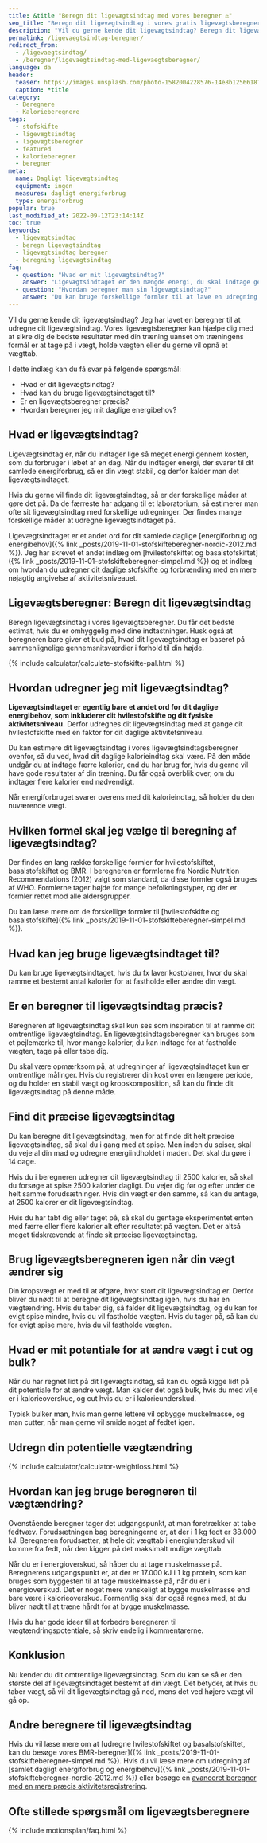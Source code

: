 ```yaml
---
title: &title "Beregn dit ligevægtsindtag med vores beregner ⚖️"
seo_title: "Beregn dit ligevægtsindtag i vores gratis ligevægtsberegner"
description: "Vil du gerne kende dit ligevægtsindtag? Beregn dit ligevægtsindtag GRATIS i vores enkle beregner, så du kan planlægge din kost."
permalink: /ligevaegtsindtag-beregner/
redirect_from:
  - /ligevaegtsindtag/
  - /beregner/ligevaegtsindtag-med-ligevaegtsberegner/
language: da
header:
  teaser: https://images.unsplash.com/photo-1582004228576-14e8b1256618?ixlib=rb-1.2.1&ixid=eyJhcHBfaWQiOjEyMDd9&auto=format&fit=crop&h=300&w=400&q=10
  caption: *title
category:
  - Beregnere
  - Kalorieberegnere
tags:
  - stofskifte
  - ligevægtsindtag
  - ligevægtsberegner
  - featured
  - kalorieberegner
  - beregner
meta:
  name: Dagligt ligevægtsindtag
  equipment: ingen
  measures: dagligt energiforbrug
  type: energiforbrug
popular: true
last_modified_at: 2022-09-12T23:14:14Z
toc: true
keywords:
  - ligevægtsindtag
  - beregn ligevægtsindtag
  - ligevægtsindtag beregner
  - beregning ligevægtsindtag
faq:
  - question: "Hvad er mit ligevægtsindtag?"
    answer: "Ligevægtsindtaget er den mængde energi, du skal indtage gennem kosten i løbet af en dag, for at modsvare hvor meget energi du bruger på en dag. Det kan du udregne i en ligevægtsberegner, som den du kan finde her på siden."
  - question: "Hvordan beregner man sin ligevægtsindtag?"
    answer: "Du kan bruge forskellige formler til at lave en udregning af dit ligevægtsindtag. Alle formler bygger på generelle antagelser om, hvor meget aktivitetsniveauet betyder for din forbrænding og gennemsnitlige værdier for den enkelte. Du kan lave en udregning her ud fra anbefalingerne fra Nordic Nutrition Recommendations (2012)."
---
```


Vil du gerne kende dit ligevægtsindtag? Jeg har lavet en beregner til at udregne dit ligevægtsindtag. Vores ligevægtsberegner kan hjælpe dig med at sikre dig de bedste resultater med din træning uanset om træningens formål er at tage på i vægt, holde vægten eller du gerne vil opnå et vægttab.

I dette indlæg kan du få svar på følgende spørgsmål:

- Hvad er dit ligevægtsindtag?
- Hvad kan du bruge ligevægtsindtaget til?
- Er en ligevægtsberegner præcis?
- Hvordan beregner jeg mit daglige energibehov?

## Hvad er ligevægtsindtag? 

Ligevægtsindtag er, når du indtager lige så meget energi gennem kosten, som du forbruger i løbet af en dag. Når du indtager energi, der svarer til dit samlede energiforbrug, så er din vægt stabil, og derfor kalder man det ligevægtsindtaget.

Hvis du gerne vil finde dit ligevægtsindtag, så er der forskellige måder at gøre det på. Da de færreste har adgang til et laboratorium, så estimerer man ofte sit ligevægtsindtag med forskellige udregninger. Der findes mange forskellige måder at udregne ligevægtsindtaget på.

Ligevægtsindtaget er et andet ord for dit samlede daglige [energiforbrug og energibehov]({% link _posts/2019-11-01-stofskifteberegner-nordic-2012.md %}). Jeg har skrevet et andet indlæg om [hvilestofskiftet og basalstofskiftet]({% link _posts/2019-11-01-stofskifteberegner-simpel.md %}) og et indlæg om hvordan du [udregner dit daglige stofskifte og forbrænding](/beregner/dagligt-stofskifte-og-forbraending/) med en mere nøjagtig angivelse af aktivitetsniveauet.

## Ligevægtsberegner: Beregn dit ligevægtsindtag

Beregn ligevægtsindtag i vores ligevægtsberegner. Du får det bedste estimat, hvis du er omhyggelig med dine indtastninger. Husk også at beregneren bare giver et bud på, hvad dit ligevægtsindtag er baseret på sammenlignelige gennemsnitsværdier i forhold til din højde.

{% include calculator/calculate-stofskifte-pal.html %}

## Hvordan udregner jeg mit ligevægtsindtag?

**Ligevægtsindtaget er egentlig bare et andet ord for dit daglige energibehov, som inkluderer dit hvilestofskifte og dit fysiske aktivitetsniveau.** Derfor udregnes dit ligevægtsindtag med at gange dit hvilestofskifte med en faktor for dit daglige aktivitetsniveau.

Du kan estimere dit ligevægtsindtag i vores ligevægtsindtagsberegner ovenfor, så du ved, hvad dit daglige kalorieindtag skal være. På den måde undgår du at indtage færre kalorier, end du har brug for, hvis du gerne vil have gode resultater af din træning. Du får også overblik over, om du indtager flere kalorier end nødvendigt.

Når energiforbruget svarer overens med dit kalorieindtag, så holder du den nuværende vægt.

## Hvilken formel skal jeg vælge til beregning af ligevægtsindtag?

Der findes en lang række forskellige formler for hvilestofskiftet, basalstofskiftet og BMR. I beregneren er formlerne fra Nordic Nutrition Recommendations (2012) valgt som standard, da disse formler også bruges af WHO. Formlerne tager højde for mange befolkningstyper, og der er formler rettet mod alle aldersgrupper.

Du kan læse mere om de forskellige formler til [hvilestofskifte og basalstofskifte]({% link _posts/2019-11-01-stofskifteberegner-simpel.md %}).

## Hvad kan jeg bruge ligevægtsindtaget til?

Du kan bruge ligevægtsindtaget, hvis du fx laver kostplaner, hvor du skal ramme et bestemt antal kalorier for at fastholde eller ændre din vægt.

## Er en beregner til ligevægtsindtag præcis?

Beregneren af ligevægtsindtag skal kun ses som inspiration til at ramme dit omtrentlige ligevægtsindtag. En ligevægtsindtagsberegner kan bruges som et pejlemærke til, hvor mange kalorier, du kan indtage for at fastholde vægten, tage på eller tabe dig.

Du skal være opmærksom på, at udregninger af ligevægtsindtaget kun er omtrentlige målinger. Hvis du registrerer din kost over en længere periode, og du holder en stabil vægt og kropskomposition, så kan du finde dit ligevægtsindtag på denne måde.

## Find dit præcise ligevægtsindtag

Du kan beregne dit ligevægtsindtag, men for at finde dit helt præcise ligevægtsindtag, så skal du i gang med at spise. Men inden du spiser, skal du veje al din mad og udregne energiindholdet i maden. Det skal du gøre i 14 dage.

Hvis du i beregneren udregner dit ligevægtsindtag til 2500 kalorier, så skal du forsøge at spise 2500 kalorier dagligt. Du vejer dig før og efter under de helt samme forudsætninger. Hvis din vægt er den samme, så kan du antage, at 2500 kalorer er dit ligevægtsindtag.

Hvis du har tabt dig eller taget på, så skal du gentage eksperimentet enten med færre eller flere kalorier alt efter resultatet på vægten. Det er altså meget tidskrævende at finde sit præcise ligevægtsindtag.

## Brug ligevægtsberegneren igen når din vægt ændrer sig

Din kropsvægt er med til at afgøre, hvor stort dit ligevægtsindtag er. Derfor bliver du nødt til at beregne dit ligevægtsindtag igen, hvis du har en vægtændring. Hvis du taber dig, så falder dit ligevægtsindtag, og du kan for evigt spise mindre, hvis du vil fastholde vægten. Hvis du tager på, så kan du for evigt spise mere, hvis du vil fastholde vægten.

## Hvad er mit potentiale for at ændre vægt i cut og bulk?

Når du har regnet lidt på dit ligevægtsindtag, så kan du også kigge lidt på dit potentiale for at ændre vægt. Man kalder det også bulk, hvis du med vilje er i kalorieoverskue, og cut hvis du er i kalorieunderskud.

Typisk bulker man, hvis man gerne lettere vil opbygge muskelmasse, og man cutter, når man gerne vil smide noget af fedtet igen.

## Udregn din potentielle vægtændring

{% include calculator/calculator-weightloss.html %}

## Hvordan kan jeg bruge beregneren til vægtændring?

Ovenstående beregner tager det udgangspunkt, at man foretrækker at tabe fedtvæv. Forudsætningen bag beregningerne er, at der i 1 kg fedt er 38.000 kJ. Beregneren forudsætter, at hele dit vægttab i energiunderskud vil komme fra fedt, når den kigger på det maksimalt mulige vægttab.

Når du er i energioverskud, så håber du at tage muskelmasse på. Beregnerens udgangspunkt er, at der er 17.000 kJ i 1 kg protein, som kan bruges som byggesten til at tage muskelmasse på, når du er i energioverskud. Det er noget mere vanskeligt at bygge muskelmasse end bare være i kalorieoverskud. Formentlig skal der også regnes med, at du bliver nødt til at træne hårdt for at bygge muskelmasse.

Hvis du har gode ideer til at forbedre beregneren til vægtændringspotentiale, så skriv endelig i kommentarerne.

## Konklusion

Nu kender du dit omtrentlige ligevægtsindtag. Som du kan se så er den største del af ligevægtsindtaget bestemt af din vægt. Det betyder, at hvis du taber vægt, så vil dit ligevægtsindtag gå ned, mens det ved højere vægt vil gå op.

## Andre beregnere til ligevægtsindtag

Hvis du vil læse mere om at [udregne hvilestofskiftet og basalstofskiftet, kan du besøge vores BMR-beregner]({% link _posts/2019-11-01-stofskifteberegner-simpel.md %}). Hvis du vil læse mere om udregning af [samlet dagligt energiforbrug og energibehov]({% link _posts/2019-11-01-stofskifteberegner-nordic-2012.md %}) eller besøge en [avanceret beregner med en mere præcis aktivitetsregistrering](/beregner/dagligt-stofskifte-og-forbraending/).

## Ofte stillede spørgsmål om ligevægtsberegnere

{% include motionsplan/faq.html %}
